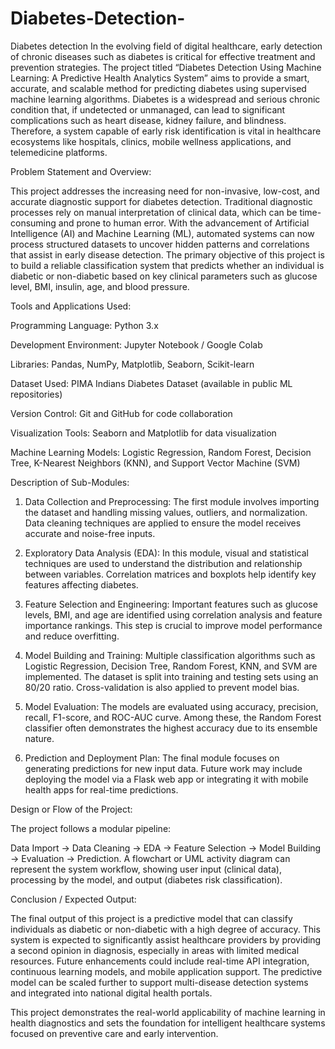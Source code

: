 # Diabetes-Detection-
Diabetes detection 
In the evolving field of digital healthcare, early detection of chronic diseases such as diabetes is critical for effective treatment and prevention strategies. The project titled “Diabetes Detection Using Machine Learning: A Predictive Health Analytics System” aims to provide a smart, accurate, and scalable method for predicting diabetes using supervised machine learning algorithms. Diabetes is a widespread and serious chronic condition that, if undetected or unmanaged, can lead to significant complications such as heart disease, kidney failure, and blindness. Therefore, a system capable of early risk identification is vital in healthcare ecosystems like hospitals, clinics, mobile wellness applications, and telemedicine platforms.

Problem Statement and Overview:

This project addresses the increasing need for non-invasive, low-cost, and accurate diagnostic support for diabetes detection. Traditional diagnostic processes rely on manual interpretation of clinical data, which can be time-consuming and prone to human error. With the advancement of Artificial Intelligence (AI) and Machine Learning (ML), automated systems can now process structured datasets to uncover hidden patterns and correlations that assist in early disease detection. The primary objective of this project is to build a reliable classification system that predicts whether an individual is diabetic or non-diabetic based on key clinical parameters such as glucose level, BMI, insulin, age, and blood pressure.

Tools and Applications Used:

Programming Language: Python 3.x

Development Environment: Jupyter Notebook / Google Colab

Libraries: Pandas, NumPy, Matplotlib, Seaborn, Scikit-learn

Dataset Used: PIMA Indians Diabetes Dataset (available in public ML repositories)

Version Control: Git and GitHub for code collaboration

Visualization Tools: Seaborn and Matplotlib for data visualization

Machine Learning Models: Logistic Regression, Random Forest, Decision Tree, K-Nearest Neighbors (KNN), and Support Vector Machine (SVM)


Description of Sub-Modules:

1. Data Collection and Preprocessing:
The first module involves importing the dataset and handling missing values, outliers, and normalization. Data cleaning techniques are applied to ensure the model receives accurate and noise-free inputs.


2. Exploratory Data Analysis (EDA):
In this module, visual and statistical techniques are used to understand the distribution and relationship between variables. Correlation matrices and boxplots help identify key features affecting diabetes.


3. Feature Selection and Engineering:
Important features such as glucose levels, BMI, and age are identified using correlation analysis and feature importance rankings. This step is crucial to improve model performance and reduce overfitting.


4. Model Building and Training:
Multiple classification algorithms such as Logistic Regression, Decision Tree, Random Forest, KNN, and SVM are implemented. The dataset is split into training and testing sets using an 80/20 ratio. Cross-validation is also applied to prevent model bias.


5. Model Evaluation:
The models are evaluated using accuracy, precision, recall, F1-score, and ROC-AUC curve. Among these, the Random Forest classifier often demonstrates the highest accuracy due to its ensemble nature.


6. Prediction and Deployment Plan:
The final module focuses on generating predictions for new input data. Future work may include deploying the model via a Flask web app or integrating it with mobile health apps for real-time predictions.



Design or Flow of the Project:

The project follows a modular pipeline:

Data Import → Data Cleaning → EDA → Feature Selection → Model Building → Evaluation → Prediction.
A flowchart or UML activity diagram can represent the system workflow, showing user input (clinical data), processing by the model, and output (diabetes risk classification).


Conclusion / Expected Output:

The final output of this project is a predictive model that can classify individuals as diabetic or non-diabetic with a high degree of accuracy. This system is expected to significantly assist healthcare providers by providing a second opinion in diagnosis, especially in areas with limited medical resources. Future enhancements could include real-time API integration, continuous learning models, and mobile application support. The predictive model can be scaled further to support multi-disease detection systems and integrated into national digital health portals.

This project demonstrates the real-world applicability of machine learning in health diagnostics and sets the foundation for intelligent healthcare systems focused on preventive care and early intervention.

